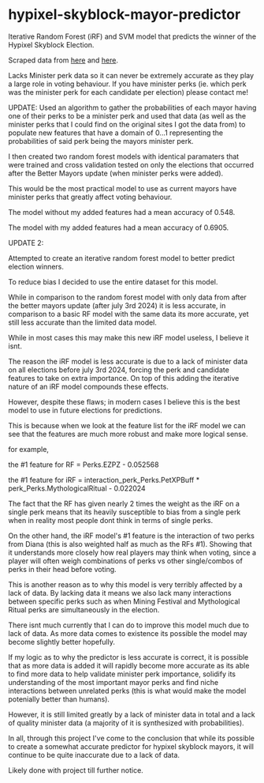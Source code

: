 # hypixel-skyblock-mayor-predictor
Iterative Random Forest (iRF) and SVM model that predicts the winner of the Hypixel Skyblock Election.

Scraped data from [here]([url](https://hypixel-skyblock.fandom.com/wiki/Module:Mayor/Elections/ApiData?action=edit)) and [here]([url](https://hypixel-skyblock.fandom.com/wiki/Module:Mayor/Elections/Data?action=edit)).

Lacks Minister perk data so it can never be extremely accurate as they play a large role in voting behaviour. If you have minister perks (ie. which perk was the minister perk for each candidate per election) please contact me!

UPDATE:
Used an algorithm to gather the probabilities of each mayor having one of their perks to be a minister perk and used that data (as well as the minister perks that I could find on the original sites I got the data from) to populate new features that have a domain of 0...1 representing the probabilities of said perk being the mayors minister perk.

I then created two random forest models with identical paramaters that were trained and cross validation tested on only the elections that occurred after the Better Mayors update (when minister perks were added). 

This would be the most practical model to use as current mayors have minister perks that greatly affect voting behaviour. 

The model without my added features had a mean accuracy of 0.548.

The model with my added features had a mean accuracy of 0.6905.

UPDATE 2:

Attempted to create an iterative random forest model to better predict election winners.

To reduce bias I decided to use the entire dataset for this model.

While in comparison to the random forest model with only data from after the better mayors update (after july 3rd 2024) it is less accurate, in comparison to a basic RF model with the same data its more accurate, yet still less accurate than the limited data model.

While in most cases this may make this new iRF model useless, I believe it isnt. 

The reason the iRF model is less accurate is due to a lack of minister data on all elections before july 3rd 2024, forcing the perk and candidate features to take on extra importance. On top of this adding the iterative nature of an iRF model compounds these effects.

However, despite these flaws; in modern cases I believe this is the best model to use in future elections for predictions. 

This is because when we look at the feature list for the iRF model we can see that the features are much more robust and make more logical sense.

for example, 

the #1 feature for RF = Perks.EZPZ  - 0.052568 

the #1 feature for iRF = interaction_perk_Perks.PetXPBuff * perk_Perks.MythologicalRitual - 0.022024

The fact that the RF has given nearly 2 times the weight as the iRF on a single perk means that its heavily susceptible to bias from a single perk when in reality most people dont think in terms of single perks.

On the other hand, the iRF model's #1 feature is the interaction of two perks from Diana  (this is also weighted half as much as the RFs #1). Showing that it understands more closely how real players may think when voting, since a player will often weigh combinations of perks vs other single/combos of perks in their head before voting.

This is another reason as to why this model is very terribly affected by a lack of data. By lacking data it means we also lack many interactions between specific perks such as when Mining Festival and Mythological Ritual perks are simultaneously in the election.

There isnt much currently that I can do to improve this model much due to lack of data. As more data comes to existence its possible the model may become slightly better hopefully.

If my logic as to why the predictor is less accurate is correct, it is possible that as more data is added it will rapidly become more accurate as its able to find more data to help validate minister perk importance, solidify its understanding of the most important mayor perks and find niche interactions between unrelated perks (this is what would make the model potenially better than humans).

However, it is still limited greatly by a lack of minister data in total and a lack of quality minister data (a majority of it is synthesized with probabilities).

In all, through this project I've come to the conclusion that while its possible to create a somewhat accurate predictor for hypixel skyblock mayors, it will continue to be quite inaccurate due to a lack of data.

Likely done with project till further notice.

